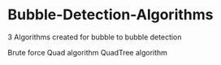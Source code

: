 # Bubble-Detection-Algorithms
3 Algorithms created for bubble to bubble detection

Brute force
Quad algorithm
QuadTree algorithm
